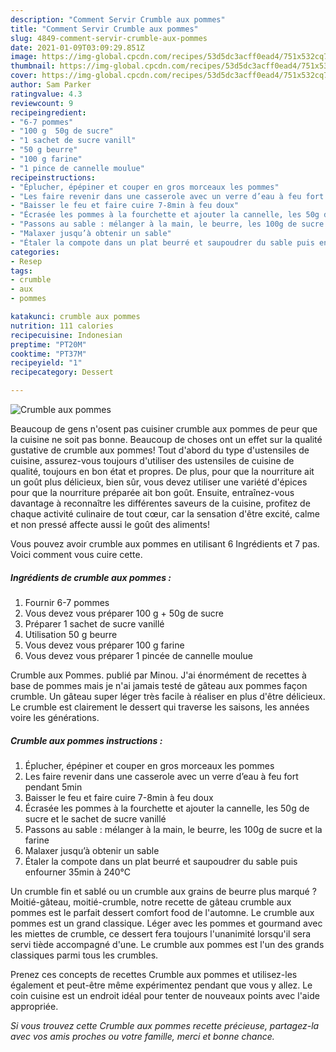```yaml
---
description: "Comment Servir Crumble aux pommes"
title: "Comment Servir Crumble aux pommes"
slug: 4849-comment-servir-crumble-aux-pommes
date: 2021-01-09T03:09:29.851Z
image: https://img-global.cpcdn.com/recipes/53d5dc3acff0ead4/751x532cq70/crumble-aux-pommes-photo-principale-de-la-recette.jpg
thumbnail: https://img-global.cpcdn.com/recipes/53d5dc3acff0ead4/751x532cq70/crumble-aux-pommes-photo-principale-de-la-recette.jpg
cover: https://img-global.cpcdn.com/recipes/53d5dc3acff0ead4/751x532cq70/crumble-aux-pommes-photo-principale-de-la-recette.jpg
author: Sam Parker
ratingvalue: 4.3
reviewcount: 9
recipeingredient:
- "6-7 pommes"
- "100 g  50g de sucre"
- "1 sachet de sucre vanill"
- "50 g beurre"
- "100 g farine"
- "1 pince de cannelle moulue"
recipeinstructions:
- "Éplucher, épépiner et couper en gros morceaux les pommes"
- "Les faire revenir dans une casserole avec un verre d’eau à feu fort pendant 5min"
- "Baisser le feu et faire cuire 7-8min à feu doux"
- "Écrasée les pommes à la fourchette et ajouter la cannelle, les 50g de sucre et le sachet de sucre vanillé"
- "Passons au sable : mélanger à la main, le beurre, les 100g de sucre et la farine"
- "Malaxer jusqu’à obtenir un sable"
- "Étaler la compote dans un plat beurré et saupoudrer du sable puis enfourner 35min à 240°C"
categories:
- Resep
tags:
- crumble
- aux
- pommes

katakunci: crumble aux pommes 
nutrition: 111 calories
recipecuisine: Indonesian
preptime: "PT20M"
cooktime: "PT37M"
recipeyield: "1"
recipecategory: Dessert

---
```



![Crumble aux pommes](https://img-global.cpcdn.com/recipes/53d5dc3acff0ead4/751x532cq70/crumble-aux-pommes-photo-principale-de-la-recette.jpg)

Beaucoup de gens n'osent pas cuisiner crumble aux pommes de peur que la cuisine ne soit pas bonne. Beaucoup de choses ont un effet sur la qualité gustative de crumble aux pommes! Tout d'abord du type d'ustensiles de cuisine, assurez-vous toujours d'utiliser des ustensiles de cuisine de qualité, toujours en bon état et propres. De plus, pour que la nourriture ait un goût plus délicieux, bien sûr, vous devez utiliser une variété d'épices pour que la nourriture préparée ait bon goût. Ensuite, entraînez-vous davantage à reconnaître les différentes saveurs de la cuisine, profitez de chaque activité culinaire de tout cœur, car la sensation d'être excité, calme et non pressé affecte aussi le goût des aliments!

<!--inarticleads1-->

Vous pouvez avoir crumble aux pommes en utilisant 6 Ingrédients et 7 pas. Voici comment vous cuire cette.

##### Ingrédients de crumble aux pommes :

1. Fournir 6-7 pommes
1. Vous devez vous préparer 100 g + 50g de sucre
1. Préparer 1 sachet de sucre vanillé
1. Utilisation 50 g beurre
1. Vous devez vous préparer 100 g farine
1. Vous devez vous préparer 1 pincée de cannelle moulue


Crumble aux Pommes. publié par Minou. J&#39;ai énormément de recettes à base de pommes mais je n&#39;ai jamais testé de gâteau aux pommes façon crumble. Un gâteau super léger très facile à réaliser en plus d&#39;être délicieux. Le crumble est clairement le dessert qui traverse les saisons, les années voire les générations. 

<!--inarticleads2-->

##### Crumble aux pommes instructions :

1. Éplucher, épépiner et couper en gros morceaux les pommes
1. Les faire revenir dans une casserole avec un verre d’eau à feu fort pendant 5min
1. Baisser le feu et faire cuire 7-8min à feu doux
1. Écrasée les pommes à la fourchette et ajouter la cannelle, les 50g de sucre et le sachet de sucre vanillé
1. Passons au sable : mélanger à la main, le beurre, les 100g de sucre et la farine
1. Malaxer jusqu’à obtenir un sable
1. Étaler la compote dans un plat beurré et saupoudrer du sable puis enfourner 35min à 240°C


Un crumble fin et sablé ou un crumble aux grains de beurre plus marqué ? Moitié-gâteau, moitié-crumble, notre recette de gâteau crumble aux pommes est le parfait dessert comfort food de l&#39;automne. Le crumble aux pommes est un grand classique. Léger avec les pommes et gourmand avec les miettes de crumble, ce dessert fera toujours l&#39;unanimité lorsqu&#39;il sera servi tiède accompagné d&#39;une. Le crumble aux pommes est l&#39;un des grands classiques parmi tous les crumbles. 

<!--inarticleads1-->

<p>
Prenez ces concepts de recettes Crumble aux pommes et utilisez-les également et peut-être même expérimentez pendant que vous y allez. Le coin cuisine est un endroit idéal pour tenter de nouveaux points avec l'aide appropriée.
</p>

<p>
<i>Si vous trouvez cette Crumble aux pommes recette précieuse, partagez-la avec vos amis proches ou votre famille, merci et bonne chance.</i>
</p>
